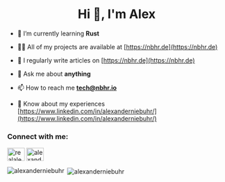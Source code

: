 <h1 align="center">Hi 👋, I'm Alex</h1>

- 🌱 I’m currently learning **Rust**

- 👨‍💻 All of my projects are available at [https://nbhr.de](https://nbhr.de)

- 📝 I regularly write articles on [https://nbhr.de](https://nbhr.de)

- 💬 Ask me about **anything**

- 📫 How to reach me **tech@nbhr.io**

- 📄 Know about my experiences [https://www.linkedin.com/in/alexanderniebuhr/](https://www.linkedin.com/in/alexanderniebuhr/)

<h3 align="left">Connect with me:</h3>
<p align="left">
<a href="https://twitter.com/realalexniebuhr" target="blank"><img align="center" src="https://raw.githubusercontent.com/rahuldkjain/github-profile-readme-generator/master/src/images/icons/Social/twitter.svg" alt="realalexniebuhr" height="30" width="40" /></a>
<a href="https://linkedin.com/in/alexanderniebuhr" target="blank"><img align="center" src="https://raw.githubusercontent.com/rahuldkjain/github-profile-readme-generator/master/src/images/icons/Social/linked-in-alt.svg" alt="alexanderniebuhr" height="30" width="40" /></a>
</p>

<p><img align="left" src="https://github-readme-stats.vercel.app/api/top-langs?username=alexanderniebuhr&show_icons=true&locale=en&layout=compact" alt="alexanderniebuhr" /></p>

<p>&nbsp;<img align="center" src="https://github-readme-stats.vercel.app/api?username=alexanderniebuhr&show_icons=true&locale=en" alt="alexanderniebuhr" /></p>
